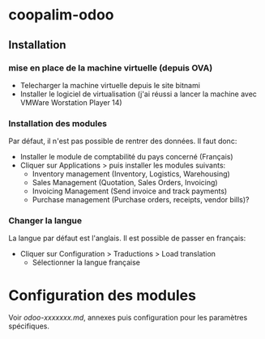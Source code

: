 # coopalim-odoo

## Installation 

### mise en place de la machine virtuelle (depuis OVA)

 - Telecharger la machine virtuelle depuis le site bitnami
 - Installer le logiciel de virtualisation (j'ai réussi a lancer la machine avec VMWare Worstation Player 14)

### Installation des modules
 
 Par défaut, il n'est pas possible de rentrer des données. Il faut donc:
  - Installer le module de comptabilité du pays concerné (Français)
  - Cliquer sur Applications > puis installer les modules suivants:
    - Inventory management (Inventory, Logistics, Warehousing)
    - Sales Management (Quotation, Sales Orders, Invoicing)
    - Invoicing Management (Send invoice and track payments)
    - Purchase management (Purchase orders, receipts, vendor bills)?

### Changer la langue

La langue par défaut est l'anglais. Il est possible de passer en français:
 - Cliquer sur Configuration > Traductions > Load translation
   - Sélectionner la langue française
   
# Configuration des modules

Voir *odoo-xxxxxxx.md*, annexes puis configuration pour les paramètres spécifiques.
